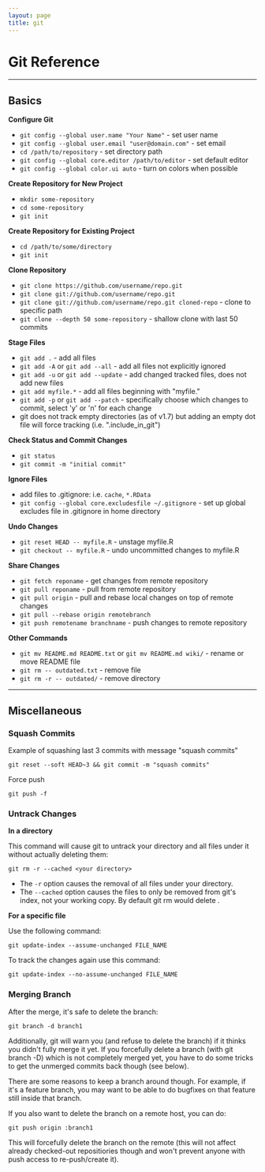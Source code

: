 ```yaml
---
layout: page
title: git
---
```


# Git Reference

-----

## Basics


**Configure Git**

* `git config --global user.name "Your Name"` - set user name
* `git config --global user.email "user@domain.com"` - set email
* `cd /path/to/repository` - set directory path
* `git config --global core.editor /path/to/editor` - set default editor
* `git config --global color.ui auto` - turn on colors when possible


**Create Repository for New Project**

* `mkdir some-repository`
* `cd some-repository`
* `git init`


**Create Repository for Existing Project**

* `cd /path/to/some/directory`
* `git init`


**Clone Repository**

* `git clone https://github.com/username/repo.git`
* `git clone git://github.com/username/repo.git`
* `git clone git://github.com/username/repo.git cloned-repo` - clone to specific path
* `git clone --depth 50 some-repository` - shallow clone with last 50 commits


**Stage Files**

* `git add .` - add all files
* `git add -A` or `git add --all` - add all files not explicitly ignored
* `git add -u` or `git add --update` - add changed tracked files, does not add new files
* `git add myfile.*` - add all files beginning with "myfile."
* `git add -p` or `git add --patch` - specifically choose which changes to commit, select 'y' or 'n' for each change
* git does not track empty directories (as of v1.7) but adding an empty dot file will force tracking (i.e. ".include_in_git")


**Check Status and Commit Changes**

* `git status`
* `git commit -m "initial commit"` 


**Ignore Files**

* add files to .gitignore: i.e. `cache`, `*.RData`
* `git config --global core.excludesfile ~/.gitignore` - set up global excludes file in .gitignore in home directory


**Undo Changes**

* `git reset HEAD -- myfile.R` - unstage myfile.R
* `git checkout -- myfile.R` - undo uncommitted changes to myfile.R


**Share Changes**

* `git fetch reponame` - get changes from remote repository
* `git pull reponame` - pull from remote repository
* `git pull origin` - pull and rebase local changes on top of remote changes
* `git pull --rebase origin remotebranch`
* `git push remotename branchname` - push changes to remote repository


**Other Commands**

* `git mv README.md README.txt` or `git mv README.md wiki/` - rename or move README file
* `git rm -- outdated.txt` - remove file
* `git rm -r -- outdated/` - remove directory


-----

## Miscellaneous


### Squash Commits

Example of squashing last 3 commits with message "squash commits"

`git reset --soft HEAD~3 && git commit -m "squash commits"`

Force push

`git push -f`


### Untrack Changes

**In a directory**

This command will cause git to untrack your directory and all files under it without actually deleting them:

`git rm -r --cached <your directory>`

* The `-r` option causes the removal of all files under your directory.
* The `--cached` option causes the files to only be removed from git's index, not your working copy. By default git rm <file> would delete <file>.

**For a specific file**

Use the following command:

`git update-index --assume-unchanged FILE_NAME`

To track the changes again use this command:

`git update-index --no-assume-unchanged FILE_NAME`


### Merging Branch

After the merge, it's safe to delete the branch:

`git branch -d branch1`

Additionally, git will warn you (and refuse to delete the branch) if it thinks you didn't fully merge it yet. If you forcefully delete a branch (with git branch -D) which is not completely merged yet, you have to do some tricks to get the unmerged commits back though (see below).

There are some reasons to keep a branch around though. For example, if it's a feature branch, you may want to be able to do bugfixes on that feature still inside that branch.

If you also want to delete the branch on a remote host, you can do:

`git push origin :branch1`

This will forcefully delete the branch on the remote (this will not affect already checked-out repositiories though and won't prevent anyone with push access to re-push/create it).

